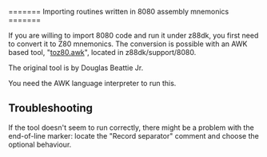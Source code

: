 ======= Importing routines written in 8080 assembly mnemonics =======

If you are willing to import 8080 code and run it under z88dk, you first need to convert it to Z80 mnemonics.
The conversion is possible with an AWK based tool, "[toz80.awk](https://raw.githubusercontent.com/z88dk/z88dk/master/support/8080/toZ80.awk?view=markup)", located in z88dk/support/8080.

The original tool is by Douglas Beattie Jr.

You need the AWK language interpreter to run this.


## Troubleshooting

If the tool doesn't seem to run correctly, there might be a problem with the end-of-line marker: locate the "Record separator" comment and choose the optional behaviour.


